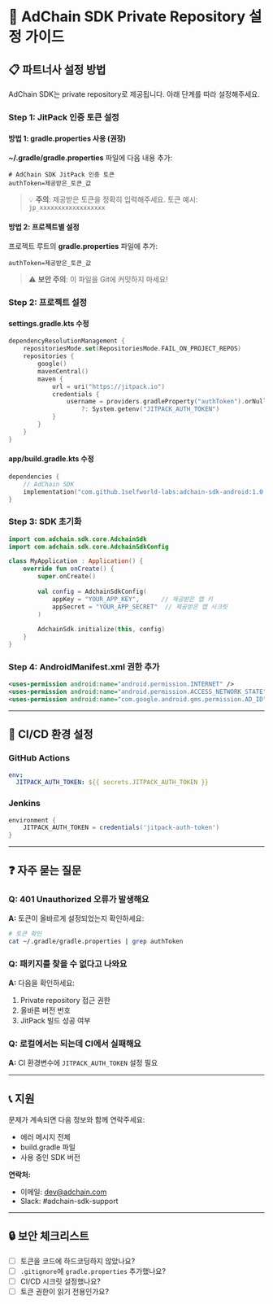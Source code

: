 # 🔐 AdChain SDK Private Repository 설정 가이드

## 📋 파트너사 설정 방법

AdChain SDK는 private repository로 제공됩니다. 아래 단계를 따라 설정해주세요.

### Step 1: JitPack 인증 토큰 설정

#### 방법 1: gradle.properties 사용 (권장)

**~/.gradle/gradle.properties** 파일에 다음 내용 추가:
```properties
# AdChain SDK JitPack 인증 토큰
authToken=제공받은_토큰_값
```

> 💡 **주의**: 제공받은 토큰을 정확히 입력해주세요.
> 토큰 예시: `jp_xxxxxxxxxxxxxxxxxx`

#### 방법 2: 프로젝트별 설정

프로젝트 루트의 **gradle.properties** 파일에 추가:
```properties
authToken=제공받은_토큰_값
```

> ⚠️ **보안 주의**: 이 파일을 Git에 커밋하지 마세요!

### Step 2: 프로젝트 설정

#### **settings.gradle.kts** 수정
```kotlin
dependencyResolutionManagement {
    repositoriesMode.set(RepositoriesMode.FAIL_ON_PROJECT_REPOS)
    repositories {
        google()
        mavenCentral()
        maven {
            url = uri("https://jitpack.io")
            credentials { 
                username = providers.gradleProperty("authToken").orNull
                    ?: System.getenv("JITPACK_AUTH_TOKEN")
            }
        }
    }
}
```

#### **app/build.gradle.kts** 수정
```kotlin
dependencies {
    // AdChain SDK
    implementation("com.github.1selfworld-labs:adchain-sdk-android:1.0.0")
}
```

### Step 3: SDK 초기화

```kotlin
import com.adchain.sdk.core.AdchainSdk
import com.adchain.sdk.core.AdchainSdkConfig

class MyApplication : Application() {
    override fun onCreate() {
        super.onCreate()
        
        val config = AdchainSdkConfig(
            appKey = "YOUR_APP_KEY",      // 제공받은 앱 키
            appSecret = "YOUR_APP_SECRET"  // 제공받은 앱 시크릿
        )
        
        AdchainSdk.initialize(this, config)
    }
}
```

### Step 4: AndroidManifest.xml 권한 추가

```xml
<uses-permission android:name="android.permission.INTERNET" />
<uses-permission android:name="android.permission.ACCESS_NETWORK_STATE" />
<uses-permission android:name="com.google.android.gms.permission.AD_ID" />
```

---

## 🔧 CI/CD 환경 설정

### GitHub Actions
```yaml
env:
  JITPACK_AUTH_TOKEN: ${{ secrets.JITPACK_AUTH_TOKEN }}
```

### Jenkins
```groovy
environment {
    JITPACK_AUTH_TOKEN = credentials('jitpack-auth-token')
}
```

---

## ❓ 자주 묻는 질문

### Q: 401 Unauthorized 오류가 발생해요
**A:** 토큰이 올바르게 설정되었는지 확인하세요:
```bash
# 토큰 확인
cat ~/.gradle/gradle.properties | grep authToken
```

### Q: 패키지를 찾을 수 없다고 나와요
**A:** 다음을 확인하세요:
1. Private repository 접근 권한
2. 올바른 버전 번호
3. JitPack 빌드 성공 여부

### Q: 로컬에서는 되는데 CI에서 실패해요
**A:** CI 환경변수에 `JITPACK_AUTH_TOKEN` 설정 필요

---

## 📞 지원

문제가 계속되면 다음 정보와 함께 연락주세요:
- 에러 메시지 전체
- build.gradle 파일
- 사용 중인 SDK 버전

**연락처:**
- 이메일: dev@adchain.com
- Slack: #adchain-sdk-support

---

## 🔒 보안 체크리스트

- [ ] 토큰을 코드에 하드코딩하지 않았나요?
- [ ] `.gitignore`에 `gradle.properties` 추가했나요?
- [ ] CI/CD 시크릿 설정했나요?
- [ ] 토큰 권한이 읽기 전용인가요?